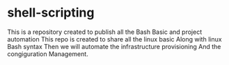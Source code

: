# shell-scripting

This is a repository created to publish all the Bash Basic and project automation
This repo is created to share all the linux basic 
Along with linux Bash syntax
Then we will automate the infrastructure provisioning
And the congiguration Management.